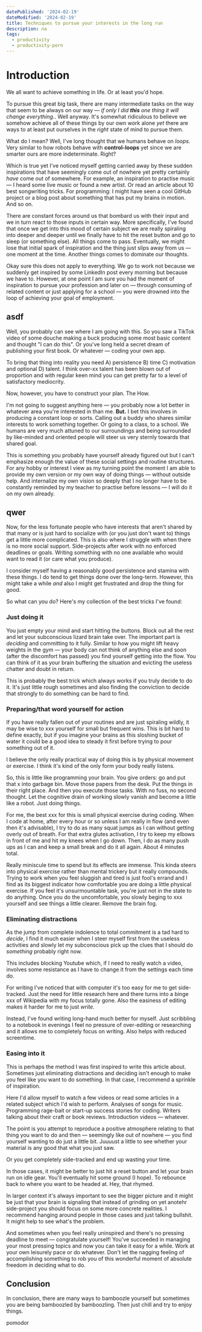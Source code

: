 ```yaml
---
datePublished: '2024-02-19'
dateModified: '2024-02-19'
title: Techniques to pursue your interests in the long run
description: na
tags:
  - productivity
  - productivity-porn
---
```


# Introduction

We all want to achieve something in life. Or at least you'd hope.

To pursue this great big task, there are many intermediate tasks on the way that seem to be always on our way — _if only I did **this** one thing it will change everything._. Well anyway. It's somewhat ridiculous to believe we somehow achieve all of these things by our own work alone _yet_ there are ways to at least put ourselves in the _right_ state of mind to pursue them.

What do I mean? Well, I've long thought that we humans behave on _loops._ Very similar to how robots behave with **control-loops** yet since we are smarter ours are more indeterminate. Right?

Which is true yet I've noticed myself getting carried away by these sudden inspirations that have seemingly come out of nowhere yet pretty certainly _have_ come out of somewhere. For example, an inspiration to practise music — I heard some live music or found a new artist. Or read an article about 10 best songwriting tricks. For programming: I might have seen a cool GitHub project or a blog post about something that has put my brains in motion. And so on.

There are constant forces around us that bombard us with their input and we in turn react to those inputs in certain way. More specifically, I've found that once we get into this mood of certain subject we are really spiraling into deeper and deeper until we finally have to hit the reset button and go to sleep (or something else). All things come to pass. Eventually, we might lose that initial spark of inspiration and the thing just slips away from us — one moment at the time. Another things comes to dominate our thoughts.

Okay sure this does not apply to everything. We go to work not because we suddenly get inspired by some LinkedIn post every morning but because we have to. However, at one point I am sure you had the moment of inspiration to pursue your profession and later on — through consuming of related content or just applying for a school — you were drowned into the loop of achieving your goal of employment.

## asdf

Well, you probably can see where I am going with this. So you saw a TikTok video of some douche making a buck producing some most basic content and thought "I can do this". Or you've long held a secret dream of publishing your first book. Or whatever — coding your own app.

To bring that thing into reality you need A) persistence B) time C) motivation and optional D) talent. I think over-xx talent has been blown out of proportion and with regular keen mind you can get pretty far to a level of satisfactory mediocrity.

Now, however, you have to construct your plan. The How.

I'm not going to suggest anything here — you probably now a lot better in whatever area you're interested in than me. **But.** I bet this involves in producing a constant loop or sorts. Calling out a buddy who shares similar interests to work something together. Or going to a class, to a school. We humans are very much attuned to our surroundings and being surrounded by like-minded and oriented people will steer us very sternly towards that shared goal.

This is something you probably have yourself already figured out but I can't emphasize enough the value of these social settings and routine structures. For any hobby or interest I view as my turning point the moment I am able to provide my own version or my own way of doing things — without outside help. And internalize my own vision so deeply that I no longer have to be constantly reminded by my teacher to practise before lessons — I will do it on my own already.

## qwer

Now, for the less fortunate people who have interests that aren't shared by that many or is just hard to socialize with (or you just don't want to) things get a little more complicated. This is also where I struggle with when there is no more social support. Side-projects after work with no enforced deadlines or goals. Writing something with no one available who would want to read it (or care what you produce).

I consider myself having a reasonably good persistence and stamina with these things. I do tend to get things done over the long-term. However, this might take a while _and_ also I might get frustrated and drop the thing for good.

So what can you do? Here's my collection of the best tricks I've found:

### Just doing it

You just empty your mind and start hitting the buttons. Block out all the rest and let your subconscious lizard brain take over. The important part is _deciding_ and committing to it fully. Similar to how you might lift heavy weights in the gym — your body can not think of anything else and soon (after the discomfort has passed) you find yourself getting into the flow. You can think of it as your brain buffering the situation and evicting the useless chatter and doubt in return.

This is probably the best trick which always works if you truly decide to do it. It's just little rough sometimes and also finding the conviction to decide that strongly to do something can be hard to find.

### Preparing/that word yourself for action

If you have really fallen out of your routines and are just spiraling wildly, it may be wise to xxx yourself for small but frequent wins. This is bit hard to define exactly, but if you imagine your brains as this sloshing bucket of water it could be a good idea to steady it first before trying to pour something out of it.

I believe the only really practical way of doing this is by physical movement or exercise. I think it's kind of the only form your body really listens.

So, this is little like programming your brain. You give orders: go and put that x into garbage bin. Move those papers from the desk. Put the things in their right place. And then you execute those tasks. With no fuss, no second thought. Let the cognitive drain of working slowly vanish and become a little like a robot. Just doing things.

For me, the best xxx for this is small physical exercise during coding. When I code at home, after every hour or so unless I am really in flow (and even then it's advisable), I try to do as many squat jumps as I can without getting overly out of breath. For that extra glutes activation, I try to keep my elbows in front of me and hit my knees when I go down. Then, I do as many push ups as I can and keep a small break and do it all again. About 4 minutes total.

Really miniscule time to spend but its effects are immense. This kinda steers into physical exercise rather than mental trickery but it really compounds. Trying to work when you feel sluggish and tired is just fool's errand and I find as its biggest indicator how comfortable you are doing a little physical exercise. If you feel it's unsurmountable task, you're just not in the state to do anything. Once you do the uncomfortable, you slowly beging to xxx yourself and see things a little clearer. Remove the brain fog.

### Eliminating distractions

As the jump from complete indolence to total commitment is a tad hard to _decide_, I find it much easier when I steer myself first from the useless activities and slowly let my subconscious pick up the clues that I should do _something_ probably right now.

This includes blocking Youtube which, if I need to really watch a video, involves some resistance as I have to change it from the settings each time do.

For writing I've noticed that with computer it's too easy for me to get side-tracked. Just the need for little research here and there turns into a binge xxx of Wikipedia with my focus totally gone. Also the easiness of editing makes it harder for me to just _write._

Instead, I've found writing long-hand much better for myself. Just scribbling to a notebook in evenings I feel no pressure of over-editing or researching and it allows me to completely focus on writing. Also helps with reduced screentime.

### Easing into it

This is perhaps the method I was first inspired to write this article about. Sometimes just eliminating distractions and deciding isn't enough to make you feel like you want to do something. In that case, I recommend a sprinkle of inspiration.

Here I'd allow myself to watch a few videos or read some articles in a related subject which I'd wish to perform. Analyses of songs for music. Programming rage-bait or start-up success stories for coding. Writers talking about their craft or book reviews. Introduction videos — whatever.

The point is you attempt to reproduce a positive atmosphere relating to that thing you want to do and then — seemingly like out of nowhere — you find yourself wanting to do just a little bit. Juuuust a little to see whether your material is any good that what you just saw.

Or you get completely side-tracked and end up wasting your time.

In those cases, it might be better to just hit a reset button and let your brain run on idle gear. You'll eventually hit some ground (I hope). To rebounce back to where you want to be headed at. Hey, that rhymed.

In larger context it's always important to see the bigger picture and it might be just that your brain is signaling that instead of grinding on yet anotehr side-project you should focus on some more concrete realities. I recommend hanging around people in those cases and just talking bullshit. It might help to see what's the problem.

And sometimes when you feel really uninspired and there's no pressing deadline to meet — congratulate yourself! You've succeeded in managing your most pressing topics and now you can take it easy for a while. Work at your own leisurely pace or do whatever. Don't let the nagging feeling of accomplishing something to rob you of this wonderful moment of absolute freedom in deciding what to do.

## Conclusion

In conclusion, there are many ways to bamboozle yourself but sometimes you are being bamboozled by bamboozling. Then just chill and try to enjoy things.

pomodor
